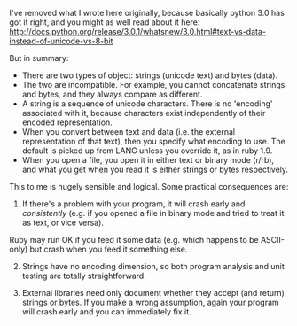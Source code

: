I've removed what I wrote here originally, because basically python 3.0 has
got it right, and you might as well read about it here:
http://docs.python.org/release/3.0.1/whatsnew/3.0.html#text-vs-data-instead-of-unicode-vs-8-bit

But in summary:

* There are two types of object: strings (unicode text) and bytes (data).
* The two are incompatible. For example, you cannot concatenate strings and
  bytes, and they always compare as different.
* A string is a sequence of unicode characters. There is no 'encoding'
  associated with it, because characters exist independently of their encoded
  representation.
* When you convert between text and data (i.e. the external representation
  of that text), then you specify what encoding to use. The default is
  picked up from LANG unless you override it, as in ruby 1.9.
* When you open a file, you open it in either text or binary mode (r/rb),
  and what you get when you read it is either strings or bytes respectively.

This to me is hugely sensible and logical. Some practical consequences are:

1. If there's a problem with your program, it will crash early and
*consistently* (e.g.  if you opened a file in binary mode and tried to treat
it as text, or vice versa).

Ruby may run OK if you feed it some data (e.g.  which happens to be
ASCII-only) but crash when you feed it something else.

2. Strings have no encoding dimension, so both program analysis and unit
testing are totally straightforward.

3. External libraries need only document whether they accept (and return)
strings or bytes.  If you make a wrong assumption, again your program will
crash early and you can immediately fix it.

